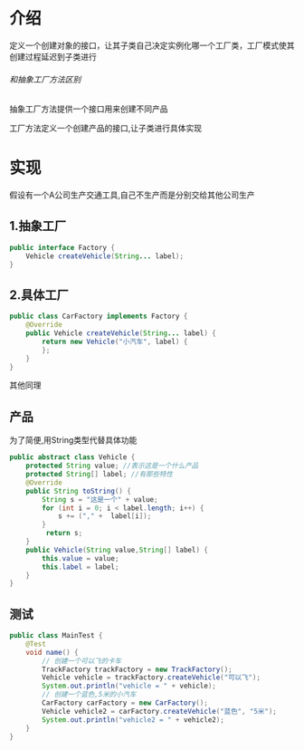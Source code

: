 # 介绍

定义一个创建对象的接口，让其子类自己决定实例化哪一个工厂类，工厂模式使其创建过程延迟到子类进行

###### 和抽象工厂方法区别

抽象工厂方法提供一个接口用来创建不同产品

工厂方法定义一个创建产品的接口,让子类进行具体实现

# 实现

假设有一个A公司生产交通工具,自己不生产而是分别交给其他公司生产

## 1.抽象工厂

```java
public interface Factory {
    Vehicle createVehicle(String... label);
}
```

## 2.具体工厂

```java
public class CarFactory implements Factory {
    @Override
    public Vehicle createVehicle(String... label) {
        return new Vehicle("小汽车", label) {
        };
    }
}
```

其他同理

## 产品

为了简便,用String类型代替具体功能

```java
public abstract class Vehicle {
    protected String value; //表示这是一个什么产品
    protected String[] label; //有那些特性
    @Override
    public String toString() {
        String s = "这是一个" + value;
        for (int i = 0; i < label.length; i++) {
            s += ("," +  label[i]);
        }
         return s;
    }
    public Vehicle(String value,String[] label) {
        this.value = value;
        this.label = label;
    }
}
```

## 测试

```java
public class MainTest {
    @Test
    void name() {
        // 创建一个可以飞的卡车
        TrackFactory trackFactory = new TrackFactory();
        Vehicle vehicle = trackFactory.createVehicle("可以飞");
        System.out.println("vehicle = " + vehicle);
        // 创建一个蓝色,5米的小汽车
        CarFactory carFactory = new CarFactory();
        Vehicle vehicle2 = carFactory.createVehicle("蓝色", "5米");
        System.out.println("vehicle2 = " + vehicle2);
    }
}
```